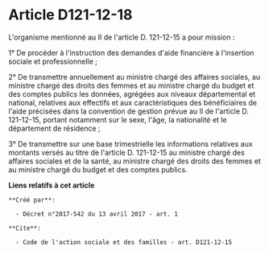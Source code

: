 # Article D121-12-18

L'organisme mentionné au II de l'article D. 121-12-15 a pour mission :

1° De procéder à l'instruction des demandes d'aide financière à l'insertion sociale et professionnelle ;

2° De transmettre annuellement au ministre chargé des affaires sociales, au ministre chargé des droits des femmes et au
ministre chargé du budget et des comptes publics les données, agrégées aux niveaux départemental et national, relatives aux
effectifs et aux caractéristiques des bénéficiaires de l'aide précisées dans la convention de gestion prévue au II de
l'article D. 121-12-15, portant notamment sur le sexe, l'âge, la nationalité et le département de résidence ;

3° De transmettre sur une base trimestrielle les informations relatives aux montants versés au titre de l'article D.
121-12-15 au ministre chargé des affaires sociales et de la santé, au ministre chargé des droits des femmes et au ministre
chargé du budget et des comptes publics.

**Liens relatifs à cet article**

	**Créé par**:

	  - Décret n°2017-542 du 13 avril 2017 - art. 1

	**Cite**:

	  - Code de l'action sociale et des familles - art. D121-12-15
